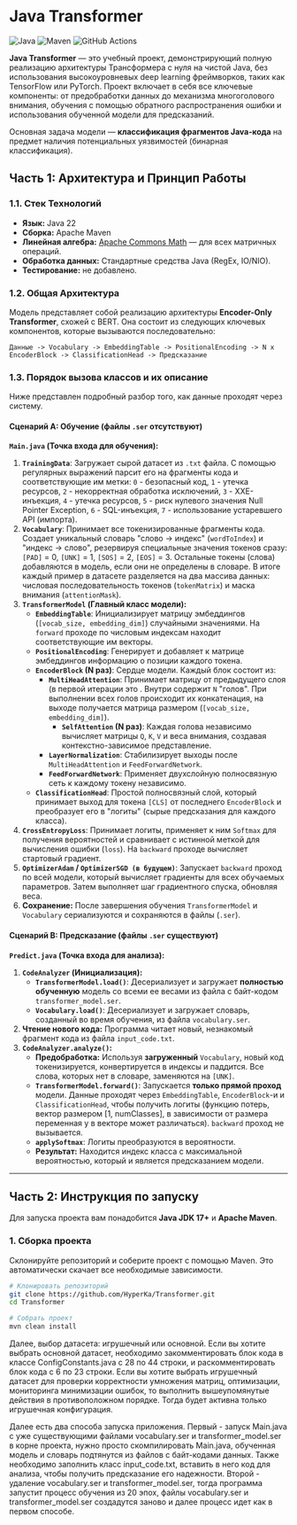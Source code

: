 # Java Transformer
![Java](https://img.shields.io/badge/Java-22-blue.svg)
![Maven](https://img.shields.io/badge/Maven-3.8+-orange.svg)
![GitHub Actions](https://img.shields.io/badge/build-passing-brightgreen.svg)

**Java Transformer** — это учебный проект, демонстрирующий полную реализацию архитектуры Трансформера с нуля на чистой Java, без использования высокоуровневых deep learning фреймворков, таких как TensorFlow или PyTorch. Проект включает в себя все ключевые компоненты: от предобработки данных до механизма многоголового внимания, обучения с помощью обратного распространения ошибки и использования обученной модели для предсказаний.

Основная задача модели — **классификация фрагментов Java-кода** на предмет наличия потенциальных уязвимостей (бинарная классификация).

## Часть 1: Архитектура и Принцип Работы

### 1.1. Стек Технологий

*   **Язык:** Java 22
*   **Сборка:** Apache Maven
*   **Линейная алгебра:** [Apache Commons Math](https://commons.apache.org/proper/commons-math/) — для всех матричных операций.
*   **Обработка данных:** Стандартные средства Java (RegEx, IO/NIO).
*   **Тестирование:** не добавлено.

### 1.2. Общая Архитектура

Модель представляет собой реализацию архитектуры **Encoder-Only Transformer**, схожей с BERT. Она состоит из следующих ключевых компонентов, которые вызываются последовательно:

`Данные -> Vocabulary -> EmbeddingTable -> PositionalEncoding -> N x EncoderBlock -> ClassificationHead -> Предсказание`

### 1.3. Порядок вызова классов и их описание

Ниже представлен подробный разбор того, как данные проходят через систему.

#### Сценарий A: Обучение (файлы `.ser` отсутствуют)

**`Main.java` (Точка входа для обучения):**
1.  **`TrainingData`**: Загружает сырой датасет из `.txt` файла. С помощью регулярных выражений парсит его на фрагменты кода и соответствующие им метки:
   `0` - безопасный код,
   `1` - утечка ресурсов,
   `2` - некорректная обработка исключений,
   `3` - XXE-инъекция,
   `4` - утечка ресурсов,
   `5` - риск нулевого значения Null Pointer Exception,
   `6` - SQL-инъекция,
   `7` - использование устаревшего API (импорта).
2.  **`Vocabulary`**: Принимает все токенизированные фрагменты кода. Создает уникальный словарь "слово -> индекс" (`wordToIndex`) и "индекс -> слово", резервируя специальные значения токенов сразу: `[PAD]` = 0, `[UNK]` = 1, `[SOS]` = 2, `[EOS]` = 3. Остальные токены (слова) добавляются в модель, если они не определены в словаре. В итоге каждый пример в датасете разделяется на два массива данных: числовая последовательность токенов (`tokenMatrix`) и маска внимания (`attentionMask`).
3.  **`TransformerModel` (Главный класс модели):**
    *   **`EmbeddingTable`**: Инициализирует матрицу эмбеддингов (`[vocab_size, embedding_dim]`) случайными значениями. На `forward` проходе по числовым индексам находит соответствующие им векторы.
    *   **`PositionalEncoding`**: Генерирует и добавляет к матрице эмбеддингов информацию о позиции каждого токена.
    *   **`EncoderBlock` (N раз)**: Сердце модели. Каждый блок состоит из:
        *   **`MultiHeadAttention`**: Принимает матрицу от предыдущего слоя (в первой итерации это . Внутри содержит `N` "голов". При выполнении всех голов происходит их конкатенация, на выходе получается матрица размером (`[vocab_size, embedding_dim]`).
            *   **`SelfAttention` (N раз)**: Каждая голова независимо вычисляет матрицы `Q`, `K`, `V` и веса внимания, создавая контекстно-зависимое представление.
        *   **`LayerNormalization`**: Стабилизирует выходы после `MultiHeadAttention` и `FeedForwardNetwork`.
        *   **`FeedForwardNetwork`**: Применяет двухслойную полносвязную сеть к каждому токену независимо.
    *   **`ClassificationHead`**: Простой полносвязный слой, который принимает выход для токена `[CLS]` от последнего `EncoderBlock` и преобразует его в "логиты" (сырые предсказания для каждого класса).
4.  **`CrossEntropyLoss`**: Принимает логиты, применяет к ним `Softmax` для получения вероятностей и сравнивает с истинной меткой для вычисления ошибки (`loss`). На `backward` проходе вычисляет стартовый градиент.
5.  **`OptimizerAdam` / `OptimizerSGD (в будущем)`**: Запускает `backward` проход по всей модели, который вычисляет градиенты для всех обучаемых параметров. Затем выполняет шаг градиентного спуска, обновляя веса.
6.  **Сохранение:** После завершения обучения `TransformerModel` и `Vocabulary` сериализуются и сохраняются в файлы (`.ser`).

#### Сценарий B: Предсказание (файлы `.ser` существуют)

**`Predict.java` (Точка входа для анализа):**
1.  **`CodeAnalyzer` (Инициализация):**
    *   **`TransformerModel.load()`**: Десериализует и загружает **полностью обученную** модель со всеми ее весами из файла с байт-кодом `transformer_model.ser`.
    *   **`Vocabulary.load()`**: Десериализует и загружает словарь, созданный во время обучения, из файла `vocabulary.ser`.
2.  **Чтение нового кода:** Программа читает новый, незнакомый фрагмент кода из файла `input_code.txt`.
3.  **`CodeAnalyzer.analyze()`:**
    *   **Предобработка:** Используя **загруженный** `Vocabulary`, новый код токенизируется, конвертируется в индексы и паддится. Все слова, которых нет в словаре, заменяются на `[UNK]`.
    *   **`TransformerModel.forward()`**: Запускается **только прямой проход** модели. Данные проходят через `EmbeddingTable`, `EncoderBlock`-и и `ClassificationHead`, чтобы получить логиты (функцию потерь, вектор размером [1, numClasses], в зависимости от размера     переменная y в векторе может различаться). `backward` проход не вызывается.
    *   **`applySoftmax`**: Логиты преобразуются в вероятности.
    *   **Результат:** Находится индекс класса с максимальной вероятностью, который и является предсказанием модели.

---

## Часть 2: Инструкция по запуску

Для запуска проекта вам понадобится **Java JDK 17+** и **Apache Maven**.

### 1. Сборка проекта

Склонируйте репозиторий и соберите проект с помощью Maven. Это автоматически скачает все необходимые зависимости.
```bash
# Клонировать репозиторий
git clone https://github.com/HyperKa/Transformer.git
cd Transformer

# Собрать проект
mvn clean install

```
Далее, выбор датасета: игрушечный или основной. Если вы хотите выбрать основной датасет, необходимо закомментировать блок кода в классе ConfigConstants.java с 28 по 44 строки, и раскомментировать блок кода с 6 по 23 строки.
Если вы хотите выбрать игрушечный датасет для проверки корректности умножения матриц, оптимизации, мониторинга минимизации ошибок, то выполнить вышеупомянутые действия в противоположном порядке. Тогда будет активна только игрушечная конфигурация.

Далее есть два способа запуска приложения. Первый - запуск Main.java с уже существующими файлами vocabulary.ser и transformer_model.ser в корне проекта, нужно просто скомпилировать Main.java, обученная модель и словарь подтянутся из файлов с байт-кодами данных. Также необходимо заполнить класс input_code.txt, вставить в него код для анализа, чтобы получить предсказание его надежности. Второй - удаление vocabulary.ser и transformer_model.ser, тогда программа запустит процесс обучения из 20 эпох, файлы vocabulary.ser и transformer_model.ser создадутся заново и далее процесс идет как в первом способе.
